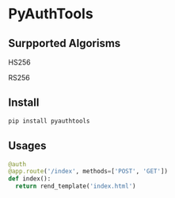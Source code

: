 # PyAuthTools

## Surpported Algorisms
HS256

RS256


## Install
```python
pip install pyauthtools
```

## Usages
```python
@auth
@app.route('/index', methods=['POST', 'GET'])
def index():
  return rend_template('index.html')
```
